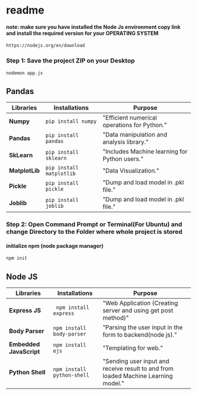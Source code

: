 # readme

#### note: make sure you have installed the Node Js environment copy link and install the required version for your OPERATING SYSTEM
```bash 
https://nodejs.org/en/download
```

### Step 1: Save the project ZIP on your Desktop


```bash
nodemon app.js
```

## Pandas
| Libraries | Installations | Purpose |
| --- | --- | --- |
| **Numpy** | ` pip install numpy ` | "Efficient numerical operations for Python." |
| **Pandas** | ` pip install pandas ` | "Data manipulation and analysis library." |
| **SkLearn** | ` pip install sklearn ` | "Includes Machine learning for Python users." |
| **MatplotLib** | ` pip install matplotlib ` | "Data Visualization." | 
| **Pickle** | ` pip install pickle ` | "Dump and load model in .pkl file." | 
| **Joblib** | ` pip install joblib ` | "Dump and load model in .pkl file." | 



### Step 2: Open Command Prompt or Terminal(For Ubuntu) and change Directory to the Folder where whole project is stored 
#### initialize npm (node package manager)
``` bash
npm init
```

## Node JS
| Libraries | Installations | Purpose |
| --- | --- | --- |
| **Express JS** | ` npm install express` | "Web Application (Creating server and using get post method)" |
| **Body Parser** | ` npm install body-parser ` | "Parsing the user input in the form to backend(node js)." |
| **Embedded JavaScript** | ` npm install ejs ` | "Templating for web." |
| **Python Shell** | ` npm install python-shell ` | "Sending user input and receive result to and from loaded Machine Learning model." | 
